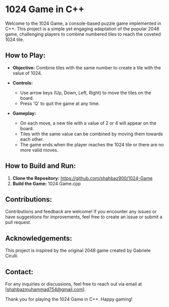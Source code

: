 # 1024 Game in C++

Welcome to the 1024 Game, a console-based puzzle game implemented in C++. This project is a simple yet engaging adaptation of the popular 2048 game, challenging players to combine numbered tiles to reach the coveted 1024 tile.

## How to Play:

- **Objective:**
  Combine tiles with the same number to create a tile with the value of 1024.

- **Controls:**
  - Use arrow keys (Up, Down, Left, Right) to move the tiles on the board.
  - Press 'Q' to quit the game at any time.

- **Gameplay:**
  - On each move, a new tile with a value of 2 or 4 will appear on the board.
  - Tiles with the same value can be combined by moving them towards each other.
  - The game ends when the player reaches the 1024 tile or there are no more valid moves.

## How to Build and Run:

1. **Clone the Repository:**
   https://github.com/shahbaz900/1024-Game
2. **Build the Game:**
   1024 Game.cpp
## Contributions:

Contributions and feedback are welcome! If you encounter any issues or have suggestions for improvements, feel free to create an issue or submit a pull request.

## Acknowledgements:

This project is inspired by the original 2048 game created by Gabriele Cirulli.

## Contact:

For any inquiries or discussions, feel free to reach out via email at [shahbazmuhammad754@gmail.com].

Thank you for playing the 1024 Game in C++. Happy gaming!
